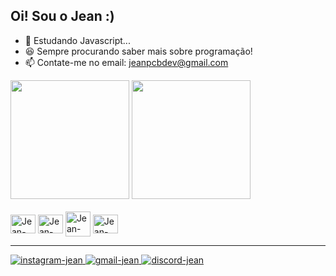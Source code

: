 ## Oi! Sou o Jean :)

- 🌱 Estudando Javascript...
- 😆 Sempre procurando saber mais sobre programação!
- 📫 Contate-me no email: jeanpcbdev@gmail.com

<div>
  <img height="190em" src="https://github-readme-stats.vercel.app/api?username=JeanPCB&show_icons=true&theme=highcontrast" />
  <img height="190em" src="https://github-readme-stats.vercel.app/api/top-langs/?username=JeanPCB&theme=highcontrast" />
</div>

<br>
<div style="display:inline-block;">
  <img alt="Jean-HTML" align="center" height="30" width="40" src="https://cdn.jsdelivr.net/gh/devicons/devicon/icons/html5/html5-original.svg" />
  <img alt="Jean-CSS" align="center" height="30" width="40" src="https://cdn.jsdelivr.net/gh/devicons/devicon/icons/css3/css3-plain-wordmark.svg" />
  <img alt="Jean-Sass" align="center" height"30" width="40" src="https://cdn.jsdelivr.net/gh/devicons/devicon/icons/sass/sass-original.svg" />
  <img alt="Jean-JS" align="center" height="30" width="40" src="https://cdn.jsdelivr.net/gh/devicons/devicon/icons/javascript/javascript-original.svg" />
</div>
<hr>

<div> 
  <a href="https://www.instagram.com/jeanpcebinel/" target="_blank"><img alt="instagram-jean" src="https://img.shields.io/badge/Instagram-E4405F?style=for-the-badge&logo=instagram&logoColor=white" />
  <a href="mailto:jeanpcbdev@gmail.com" target="_blank"><img alt="gmail-jean" src="https://img.shields.io/badge/Gmail-D14836?style=for-the-badge&logo=gmail&logoColor=white" />
  <a href="https://discordapp.com/users/286258383508733953/" target="_blank"><img alt="discord-jean" src="https://img.shields.io/badge/Discord-7289DA?style=for-the-badge&logo=discord&logoColor=white" />
</div>
